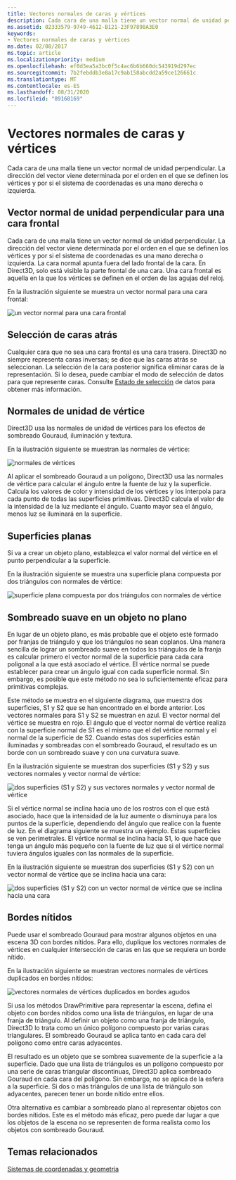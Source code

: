 ```yaml
---
title: Vectores normales de caras y vértices
description: Cada cara de una malla tiene un vector normal de unidad perpendicular. La dirección del vector viene determinada por el orden en el que se definen los vértices y por si el sistema de coordenadas es una mano derecha o izquierda.
ms.assetid: 02333579-9749-4612-B121-23F97898A3E0
keywords:
- Vectores normales de caras y vértices
ms.date: 02/08/2017
ms.topic: article
ms.localizationpriority: medium
ms.openlocfilehash: ef0d3ea5a3bc0f5c4ac6b6b660dc543919d297ec
ms.sourcegitcommit: 7b2febddb3e8a17c9ab158abcdd2a59ce126661c
ms.translationtype: MT
ms.contentlocale: es-ES
ms.lasthandoff: 08/31/2020
ms.locfileid: "89168169"
---
```

# <a name="face-and-vertex-normal-vectors"></a>Vectores normales de caras y vértices


Cada cara de una malla tiene un vector normal de unidad perpendicular. La dirección del vector viene determinada por el orden en el que se definen los vértices y por si el sistema de coordenadas es una mano derecha o izquierda.

## <a name="span-idperpendicular_unit_normal_vector_for_a_front_facespanspan-idperpendicular_unit_normal_vector_for_a_front_facespanspan-idperpendicular_unit_normal_vector_for_a_front_facespanperpendicular-unit-normal-vector-for-a-front-face"></a><span id="Perpendicular_unit_normal_vector_for_a_front_face"></span><span id="perpendicular_unit_normal_vector_for_a_front_face"></span><span id="PERPENDICULAR_UNIT_NORMAL_VECTOR_FOR_A_FRONT_FACE"></span>Vector normal de unidad perpendicular para una cara frontal


Cada cara de una malla tiene un vector normal de unidad perpendicular. La dirección del vector viene determinada por el orden en el que se definen los vértices y por si el sistema de coordenadas es una mano derecha o izquierda. La cara normal apunta fuera del lado frontal de la cara. En Direct3D, solo está visible la parte frontal de una cara. Una cara frontal es aquella en la que los vértices se definen en el orden de las agujas del reloj.

En la ilustración siguiente se muestra un vector normal para una cara frontal:

![un vector normal para una cara frontal](images/nrmlvect.png)

## <a name="span-idculling_back_facesspanspan-idculling_back_facesspanspan-idculling_back_facesspanculling-back-faces"></a><span id="Culling_back_faces"></span><span id="culling_back_faces"></span><span id="CULLING_BACK_FACES"></span>Selección de caras atrás


Cualquier cara que no sea una cara frontal es una cara trasera. Direct3D no siempre representa caras inversas; se dice que las caras atrás se seleccionan. La selección de la cara posterior significa eliminar caras de la representación. Si lo desea, puede cambiar el modo de selección de datos para que represente caras. Consulte [Estado de selección](/windows/desktop/direct3d9/culling-state) de datos para obtener más información.

## <a name="span-idvertex_unit_normalsspanspan-idvertex_unit_normalsspanspan-idvertex_unit_normalsspanvertex-unit-normals"></a><span id="Vertex_unit_normals"></span><span id="vertex_unit_normals"></span><span id="VERTEX_UNIT_NORMALS"></span>Normales de unidad de vértice


Direct3D usa las normales de unidad de vértices para los efectos de sombreado Gouraud, iluminación y textura.

En la ilustración siguiente se muestran las normales de vértice:

![normales de vértices](images/vertnrml.png)

Al aplicar el sombreado Gouraud a un polígono, Direct3D usa las normales de vértice para calcular el ángulo entre la fuente de luz y la superficie. Calcula los valores de color y intensidad de los vértices y los interpola para cada punto de todas las superficies primitivas. Direct3D calcula el valor de la intensidad de la luz mediante el ángulo. Cuanto mayor sea el ángulo, menos luz se iluminará en la superficie.

## <a name="span-idflat_surfacesspanspan-idflat_surfacesspanspan-idflat_surfacesspanflat-surfaces"></a><span id="Flat_surfaces"></span><span id="flat_surfaces"></span><span id="FLAT_SURFACES"></span>Superficies planas


Si va a crear un objeto plano, establezca el valor normal del vértice en el punto perpendicular a la superficie.

En la ilustración siguiente se muestra una superficie plana compuesta por dos triángulos con normales de vértice:

![superficie plana compuesta por dos triángulos con normales de vértice](images/flatvert.png)

## <a name="span-idsmooth_shading_on_a_non-flat_objectspanspan-idsmooth_shading_on_a_non-flat_objectspanspan-idsmooth_shading_on_a_non-flat_objectspansmooth-shading-on-a-non-flat-object"></a><span id="Smooth_shading_on_a_non-flat_object"></span><span id="smooth_shading_on_a_non-flat_object"></span><span id="SMOOTH_SHADING_ON_A_NON-FLAT_OBJECT"></span>Sombreado suave en un objeto no plano


En lugar de un objeto plano, es más probable que el objeto esté formado por franjas de triángulo y que los triángulos no sean coplanos. Una manera sencilla de lograr un sombreado suave en todos los triángulos de la franja es calcular primero el vector normal de la superficie para cada cara poligonal a la que está asociado el vértice. El vértice normal se puede establecer para crear un ángulo igual con cada superficie normal. Sin embargo, es posible que este método no sea lo suficientemente eficaz para primitivas complejas.

Este método se muestra en el siguiente diagrama, que muestra dos superficies, S1 y S2 que se han encontrado en el borde anterior. Los vectores normales para S1 y S2 se muestran en azul. El vector normal del vértice se muestra en rojo. El ángulo que el vector normal de vértice realiza con la superficie normal de S1 es el mismo que el del vértice normal y el normal de la superficie de S2. Cuando estas dos superficies están iluminadas y sombreadas con el sombreado Gouraud, el resultado es un borde con un sombreado suave y con una curvatura suave.

En la ilustración siguiente se muestran dos superficies (S1 y S2) y sus vectores normales y vector normal de vértice:

![dos superficies (S1 y S2) y sus vectores normales y vector normal de vértice](images/gvert.png)

Si el vértice normal se inclina hacia uno de los rostros con el que está asociado, hace que la intensidad de la luz aumente o disminuya para los puntos de la superficie, dependiendo del ángulo que realice con la fuente de luz. En el diagrama siguiente se muestra un ejemplo. Estas superficies se ven perimetrales. El vértice normal se inclina hacia S1, lo que hace que tenga un ángulo más pequeño con la fuente de luz que si el vértice normal tuviera ángulos iguales con las normales de la superficie.

En la ilustración siguiente se muestran dos superficies (S1 y S2) con un vector normal de vértice que se inclina hacia una cara:

![dos superficies (S1 y S2) con un vector normal de vértice que se inclina hacia una cara](images/gvert2.png)

## <a name="span-idsharp_edgesspanspan-idsharp_edgesspanspan-idsharp_edgesspansharp-edges"></a><span id="Sharp_edges"></span><span id="sharp_edges"></span><span id="SHARP_EDGES"></span>Bordes nítidos


Puede usar el sombreado Gouraud para mostrar algunos objetos en una escena 3D con bordes nítidos. Para ello, duplique los vectores normales de vértices en cualquier intersección de caras en las que se requiera un borde nítido.

En la ilustración siguiente se muestran vectores normales de vértices duplicados en bordes nítidos:

![vectores normales de vértices duplicados en bordes agudos](images/shade1.png)

Si usa los métodos DrawPrimitive para representar la escena, defina el objeto con bordes nítidos como una lista de triángulos, en lugar de una franja de triángulo. Al definir un objeto como una franja de triángulo, Direct3D lo trata como un único polígono compuesto por varias caras triangulares. El sombreado Gouraud se aplica tanto en cada cara del polígono como entre caras adyacentes.

El resultado es un objeto que se sombrea suavemente de la superficie a la superficie. Dado que una lista de triángulos es un polígono compuesto por una serie de caras triangular discontinuas, Direct3D aplica sombreado Gouraud en cada cara del polígono. Sin embargo, no se aplica de la esfera a la superficie. Si dos o más triángulos de una lista de triángulo son adyacentes, parecen tener un borde nítido entre ellos.

Otra alternativa es cambiar a sombreado plano al representar objetos con bordes nítidos. Este es el método más eficaz, pero puede dar lugar a que los objetos de la escena no se representen de forma realista como los objetos con sombreado Gouraud.

## <a name="span-idrelated-topicsspanrelated-topics"></a><span id="related-topics"></span>Temas relacionados


[Sistemas de coordenadas y geometría](coordinate-systems-and-geometry.md)

 

 